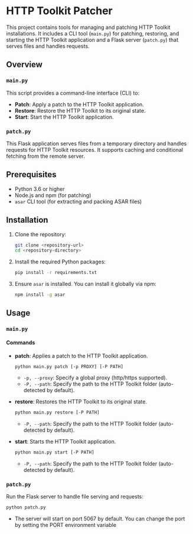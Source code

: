 # HTTP Toolkit Patcher

This project contains tools for managing and patching HTTP Toolkit installations. It includes a CLI tool (`main.py`) for patching, restoring, and starting the HTTP Toolkit application and a Flask server (`patch.py`) that serves files and handles requests.

## Overview

### `main.py`

This script provides a command-line interface (CLI) to:
- **Patch**: Apply a patch to the HTTP Toolkit application.
- **Restore**: Restore the HTTP Toolkit to its original state.
- **Start**: Start the HTTP Toolkit application.

### `patch.py`

This Flask application serves files from a temporary directory and handles requests for HTTP Toolkit resources. It supports caching and conditional fetching from the remote server.

## Prerequisites

- Python 3.6 or higher
- Node.js and npm (for patching)
- `asar` CLI tool (for extracting and packing ASAR files)

## Installation

1. Clone the repository:

    ```sh
    git clone <repository-url>
    cd <repository-directory>
    ```

2. Install the required Python packages:

    ```sh
    pip install -r requirements.txt
    ```

3. Ensure `asar` is installed. You can install it globally via npm:

    ```sh
    npm install -g asar
    ```

## Usage

### `main.py`

#### Commands

- **patch**: Applies a patch to the HTTP Toolkit application.
  
    ```sh
    python main.py patch [-p PROXY] [-P PATH]
    ```

    - `-p, --proxy`: Specify a global proxy (http/https supported).
    - `-P, --path`: Specify the path to the HTTP Toolkit folder (auto-detected by default).

- **restore**: Restores the HTTP Toolkit to its original state.

    ```sh
    python main.py restore [-P PATH]
    ```

    - `-P, --path`: Specify the path to the HTTP Toolkit folder (auto-detected by default).

- **start**: Starts the HTTP Toolkit application.

    ```sh
    python main.py start [-P PATH]
    ```

    - `-P, --path`: Specify the path to the HTTP Toolkit folder (auto-detected by default).

### `patch.py`

Run the Flask server to handle file serving and requests:

```sh
python patch.py
```
- The server will start on port 5067 by default. You can change the port by setting the PORT environment variable
